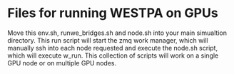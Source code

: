 # Files for running WESTPA on GPUs
Move this env.sh, runwe_bridges.sh and node.sh into your main simualtion directory.
This run script will start the zmq work manager, which will manually ssh into each
node requested and execute the node.sh script, which will execute w_run.  This collection
of scripts will work on a single GPU node or on multiple GPU nodes.
